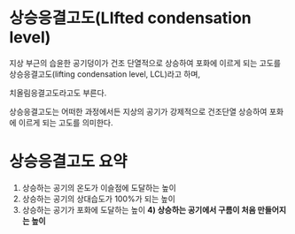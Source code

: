 # 상승응결고도(LIfted condensation level)


지상 부근의 습윤한 공기덩이가 건조 단열적으로 상승하여 포화에 이르게 되는 고도를 상승응결고도(lifting condensation level, LCL)라고 하며,

치올림응결고도라고도 부른다. 

상승응결고도는 어떠한 과정에서든 지상의 공기가 강제적으로 건조단열 상승하여 포화에 이르게 되는 고도를 의미한다.

# 상승응결고도 요약

1) 상승하는 공기의 온도가 이슬점에 도달하는 높이
2) 상승하는 공기의 상대습도가 100%가 되는 높이
3) 상승하는 공기가 포화에 도달하는 높이
__4) 상승하는 공기에서 구름이 처음 만들어지는 높이__
